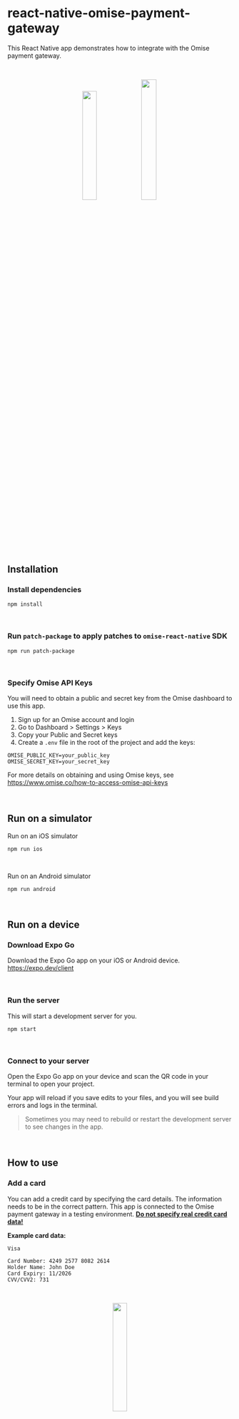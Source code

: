 # react-native-omise-payment-gateway

This React Native app demonstrates how to integrate with the Omise payment gateway.

<br />

<p align="center">
  <img src="https://github-production-user-asset-6210df.s3.amazonaws.com/131508930/249190458-92e05c31-b704-4a9b-a032-2f7a9958afa1.PNG" width="25%" height="25%" />
  <img src="https://github-production-user-asset-6210df.s3.amazonaws.com/131508930/249239376-620da21c-b629-4314-94ec-ff0a853f4955.png" width="26.3% height="26.3%" />
</p>

<br />

## Installation
### Install dependencies

```
npm install
```

<br />

### Run `patch-package` to apply patches to `omise-react-native` SDK

```
npm run patch-package  
```

<br />

### Specify Omise API Keys

You will need to obtain a public and secret key from the Omise dashboard to use this app.

1. Sign up for an Omise account and login
2. Go to Dashboard > Settings > Keys
3. Copy your Public and Secret keys
4. Create a `.env` file in the root of the project and add the keys:

```
OMISE_PUBLIC_KEY=your_public_key  
OMISE_SECRET_KEY=your_secret_key
```

For more details on obtaining and using Omise keys, see https://www.omise.co/how-to-access-omise-api-keys

<br />

## Run on a simulator

Run on an iOS simulator

```
npm run ios
```

<br />

Run on an Android simulator

```
npm run android
```

<br />

## Run on a device

### Download Expo Go

Download the Expo Go app on your iOS or Android device. https://expo.dev/client

<br />

### Run the server

This will start a development server for you.

```
npm start
```

<br />

### Connect to your server

Open the Expo Go app on your device and scan the QR code in your terminal to open your project.

Your app will reload if you save edits to your files, and you will see build errors and logs in the terminal.

> Sometimes you may need to rebuild or restart the development server to see changes in the app.

<br />

## How to use

### Add a card

You can add a credit card by specifying the card details. The information needs to be in the correct pattern.
This app is connected to the Omise payment gateway in a testing environment. <ins><b>Do not specify real credit card data!</b></ins>

<b>Example card data:</b>

```
Visa

Card Number: 4249 2577 8082 2614
Holder Name: John Doe
Card Expiry: 11/2026
CVV/CVV2: 731
```

<br />

<p align="center">
  <img src="https://github-production-user-asset-6210df.s3.amazonaws.com/131508930/249190353-72f03e10-0594-4416-8d0a-92718b8bed99.PNG" width="25%" height="25%" />
</p>

<br />

## Charge a card

You can charge a card by tapping the card added to the list.

<br />

<p align="center">
  <img src="https://github-production-user-asset-6210df.s3.amazonaws.com/131508930/249190430-b1c6b34e-e4c2-4406-ad6b-e62dbab075f0.PNG" width="25%" height="25%" />
</p>

<br />

## Remove a card

If you press and hold a card, you can remove it from the list.

<br />

<p align="center">
  <img src="https://github-production-user-asset-6210df.s3.amazonaws.com/131508930/249193682-ca9e6127-7659-4e5e-a573-0708ca0f1c72.PNG" width="25%" height="25%" />
</p>

<br />

## References

### Omise React Native
source: https://github.com/tnylee/omise-react-native

The `omise-react-native` SDK is incomplete. I have updated some parts to allow the app to create charges.

The change is made and updated here https://github.com/0xanonymeow/react-native-omise-payment-gateway/blob/main/patches/omise-react-native%2B0.1.0.patch

